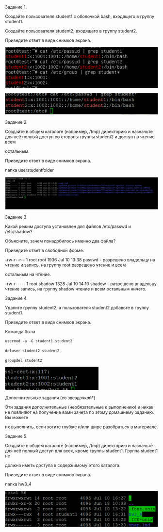 Задание 1.

Создайте пользователя student1 с оболочкой bash, входящего в группу student1.

Создайте пользователя student2, входящего в группу student2.

Приведите ответ в виде снимков экрана.

![alt tag](https://github.com/avo1yanskiy/slin-homeworks/blob/main/image/3.4/Screenshot_20.png "adduser")

![alt tag](https://github.com/avo1yanskiy/slin-homeworks/blob/main/image/3.4/Screenshot_2.png "adduser")

Задание 2.

Создайте в общем каталоге (например, /tmp) директорию и назначьте для неё полный доступ со стороны группы student2 и доступ на чтение всем 

остальным.

Приведите ответ в виде снимков экрана.

папка userstudentfolder

![alt tag](https://github.com/avo1yanskiy/slin-homeworks/blob/main/image/3.4/Screenshot_1.png "45")

Задание 3.

Какой режим доступа установлен для файлов /etc/passwd и /etc/shadow?

Объясните, зачем понадобилось именно два файла?

Приведите ответ в свободной форме.

-rw-r--r--   1 root root       1936 Jul 10 13:38 passwd - разрешено владельцу на чтение и запись. на группу root разрешено чтение и всем 

остальным на чтение.

-rw-r-----   1 root shadow     1328 Jul 10 14:10 shadow - разрешено владельцу чтение запись, на группу shadow чтение и всем остальным ничего.

Задание 4.

Удалите группу student2, а пользователя student2 добавьте в группу student1.

Приведите ответ в виде снимков экрана.

Команда была

```
usermod -a -G student1 student2

deluser student2 student2

groupdel student2
```

![alt tag](https://github.com/avo1yanskiy/slin-homeworks/blob/main/image/3.4/Screenshot_3.png "add group")


Дополнительные задания (со звездочкой*)

Эти задания дополнительные (необязательные к выполнению) и никак не повлияют на получение вами зачета по этому домашнему заданию. Вы можете 

их выполнить, если хотите глубже и/или шире разобраться в материале.

Задание 5.

Создайте в общем каталоге (например, /tmp) директорию и назначьте для неё полный доступ для всех, кроме группы student1. Группа student1 не 

должна иметь доступа к содержимому этого каталога.

Приведите ответ в виде снимков экрана.

папка hw3_4

![alt tag](https://github.com/avo1yanskiy/slin-homeworks/blob/main/image/3.4/Screenshot_4.png "45")